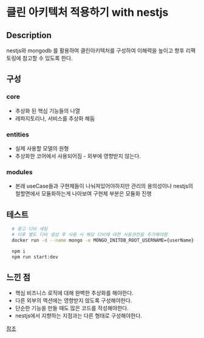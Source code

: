 # 클린 아키텍처 적용하기 with nestjs
## Description
nestjs와 mongodb 를 활용하여 클린아키텍처를 구성하여 이해력을 높이고 향후 리팩토링에 참고할 수 있도록 한다.

## 구성
### core
* 추상화 된 핵심 기능들의 나열
* 레파지토리나, 서비스를 추상화 해둠 
### entities
* 실제 사용할 모델의 원형
* 추상화한 코어에서 사용되어짐 - 외부에 영향받지 않는다.
### modules
* 본래 useCase들과 구현체들이 나눠져있어야하지만 관리의 용의성이나 nestjs의 철할면에서 모듈화하는게 나아보여 구현체 부분은 모듈화 진행

## 테스트
```bash
  # 몽고 디비 세팅
  # 이후 별도 디비 생성 후 사용 시 해당 디비에 대한 사용권한을 추가해야함
  docker run -d --name mongo -e MONGO_INITDB_ROOT_USERNAME={userName} -e MONGO_INITDB_ROOT_PASSWORD={password} -d -p 27017:27017 mongo

  npm i
  npm run start:dev
```

## 느낀 점
* 핵심 비즈니스 로직에 대해 완벽한 추상화를 해야한다.
* 다른 외부의 액션에는 영향받지 않도록 구성해야한다.
* 단순한 기능을 만들 때도 많은 코드를 작성해야한다.
* nestjs에서 지향하는 지점과는 다른 형태로 구성해야한다.



[참조](https://github.com/royib/clean-architecture-nestJS)

